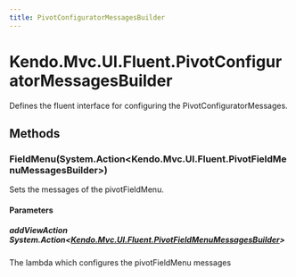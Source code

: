 ```yaml
---
title: PivotConfiguratorMessagesBuilder
---
```


# Kendo.Mvc.UI.Fluent.PivotConfiguratorMessagesBuilder
Defines the fluent interface for configuring the PivotConfiguratorMessages.




## Methods


### FieldMenu(System.Action\<Kendo.Mvc.UI.Fluent.PivotFieldMenuMessagesBuilder\>)
Sets the messages of the pivotFieldMenu.


#### Parameters

##### addViewAction System.Action<[Kendo.Mvc.UI.Fluent.PivotFieldMenuMessagesBuilder](/api/aspnet-mvc/Kendo.Mvc.UI.Fluent/PivotFieldMenuMessagesBuilder)>
The lambda which configures the pivotFieldMenu messages






